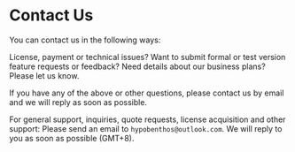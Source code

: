 # Contact Us

You can contact us in the following ways:

License, payment or technical issues? Want to submit formal or test version feature requests or feedback? Need details about our business plans? Please let us know.

If you have any of the above or other questions, please contact us by email and we will reply as soon as possible.

For general support, inquiries, quote requests, license acquisition and other support: Please send an email to `hypobenthos@outlook.com`. We will reply to you as soon as possible (GMT+8).
